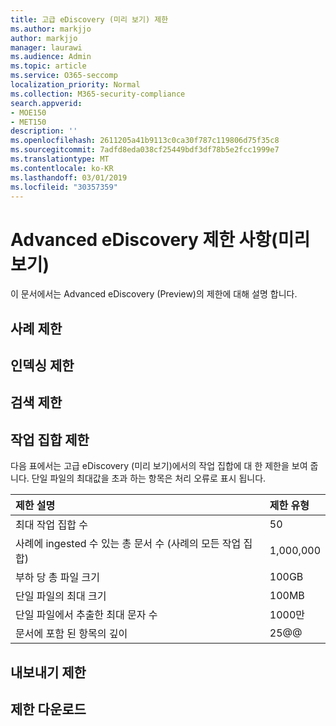 ```yaml
---
title: 고급 eDiscovery (미리 보기) 제한
ms.author: markjjo
author: markjjo
manager: laurawi
ms.audience: Admin
ms.topic: article
ms.service: O365-seccomp
localization_priority: Normal
ms.collection: M365-security-compliance
search.appverid:
- MOE150
- MET150
description: ''
ms.openlocfilehash: 2611205a41b9113c0ca30f787c119806d75f35c8
ms.sourcegitcommit: 7adfd8eda038cf25449bdf3df78b5e2fcc1999e7
ms.translationtype: MT
ms.contentlocale: ko-KR
ms.lasthandoff: 03/01/2019
ms.locfileid: "30357359"
---
```

# <a name="limits-in-advanced-ediscovery-preview"></a>Advanced eDiscovery 제한 사항(미리 보기)

이 문서에서는 Advanced eDiscovery (Preview)의 제한에 대해 설명 합니다.

## <a name="case-limits"></a>사례 제한

## <a name="indexing-limits"></a>인덱싱 제한

## <a name="search-limits"></a>검색 제한

## <a name="working-set-limits"></a>작업 집합 제한

다음 표에서는 고급 eDiscovery (미리 보기)에서의 작업 집합에 대 한 제한을 보여 줍니다.  단일 파일의 최대값을 초과 하는 항목은 처리 오류로 표시 됩니다.
    
  |**제한 설명**|**제한 유형**|
  |:-----|:-----|
  |최대 작업 집합 수  <br/> |50  <br/> |
  |사례에 ingested 수 있는 총 문서 수 (사례의 모든 작업 집합)  <br/> |1,000,000  <br/> |
  |부하 당 총 파일 크기  <br/> |100GB  <br/> |
  |단일 파일의 최대 크기   <br/> |100MB  <br/> |
  |단일 파일에서 추출한 최대 문자 수  <br/> |1000만  <br/> |
  |문서에 포함 된 항목의 깊이  <br/> |25@@  <br/> |
  

## <a name="export-limits"></a>내보내기 제한

## <a name="download-limits"></a>제한 다운로드

